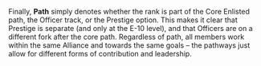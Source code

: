 Finally, **Path** simply denotes whether the rank is part of the Core Enlisted path, the Officer track, or the Prestige option. This makes it clear that Prestige is separate (and only at the E-10 level), and that Officers are on a different fork after the core path. Regardless of path, all members work within the same Alliance and towards the same goals – the pathways just allow for different forms of contribution and leadership.